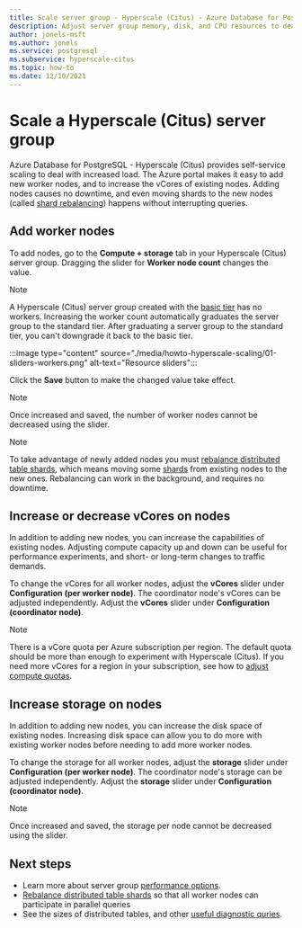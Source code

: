 ```yaml
---
title: Scale server group - Hyperscale (Citus) - Azure Database for PostgreSQL
description: Adjust server group memory, disk, and CPU resources to deal with increased load
author: jonels-msft
ms.author: jonels
ms.service: postgresql
ms.subservice: hyperscale-citus
ms.topic: how-to
ms.date: 12/10/2021
---
```


# Scale a Hyperscale (Citus) server group

Azure Database for PostgreSQL - Hyperscale (Citus) provides self-service
scaling to deal with increased load. The Azure portal makes it easy to add new
worker nodes, and to increase the vCores of existing nodes. Adding nodes causes
no downtime, and even moving shards to the new nodes (called [shard
rebalancing](howto-hyperscale-scale-rebalance.md)) happens without interrupting
queries.

## Add worker nodes

To add nodes, go to the **Compute + storage** tab in your Hyperscale (Citus) server
group.  Dragging the slider for **Worker node count** changes the value.

> [!NOTE]
>
> A Hyperscale (Citus) server group created with the [basic
> tier](concepts-hyperscale-tiers.md) has no workers. Increasing the worker
> count automatically graduates the server group to the standard tier.  After
> graduating a server group to the standard tier, you can't downgrade it back
> to the basic tier.

:::image type="content" source="./media/howto-hyperscale-scaling/01-sliders-workers.png" alt-text="Resource sliders":::

Click the **Save** button to make the changed value take effect.

> [!NOTE]
> Once increased and saved, the number of worker nodes cannot be decreased
> using the slider.

> [!NOTE]
> To take advantage of newly added nodes you must [rebalance distributed table
> shards](howto-hyperscale-scale-rebalance.md), which means moving some
> [shards](concepts-hyperscale-distributed-data.md#shards) from existing nodes
> to the new ones. Rebalancing can work in the background, and requires no
> downtime.

## Increase or decrease vCores on nodes

In addition to adding new nodes, you can increase the capabilities of existing
nodes. Adjusting compute capacity up and down can be useful for performance
experiments, and short- or long-term changes to traffic demands.

To change the vCores for all worker nodes, adjust the **vCores** slider under
**Configuration (per worker node)**. The coordinator node's vCores can be
adjusted independently. Adjust the **vCores** slider under  **Configuration
(coordinator node)**.

> [!NOTE]
> There is a vCore quota per Azure subscription per region.  The default quota
> should be more than enough to experiment with Hyperscale (Citus).  If you
> need more vCores for a region in your subscription, see how to [adjust
> compute quotas](howto-hyperscale-compute-quota.md).

## Increase storage on nodes

In addition to adding new nodes, you can increase the disk space of existing
nodes. Increasing disk space can allow you to do more with existing worker
nodes before needing to add more worker nodes.

To change the storage for all worker nodes, adjust the **storage** slider under
**Configuration (per worker node)**. The coordinator node's storage can be
adjusted independently. Adjust the **storage** slider under  **Configuration
(coordinator node)**.

> [!NOTE]
> Once increased and saved, the storage per node cannot be decreased using the
> slider.

## Next steps

- Learn more about server group [performance
  options](concepts-hyperscale-configuration-options.md).
- [Rebalance distributed table shards](howto-hyperscale-scale-rebalance.md)
  so that all worker nodes can participate in parallel queries
- See the sizes of distributed tables, and other [useful diagnostic quries](howto-hyperscale-useful-diagnostic-queries.md).
